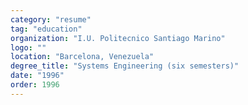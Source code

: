 ```yaml
---
category: "resume"
tag: "education"
organization: "I.U. Politecnico Santiago Marino"
logo: ""
location: "Barcelona, Venezuela"
degree_title: "Systems Engineering (six semesters)"
date: "1996"
order: 1996
---
```

